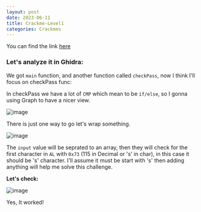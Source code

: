 ```yaml
---
layout: post
date: 2023-06-11
title: Crackme-Level1
categories: Crackmes
---
```


You can find the link [here](https://crackmes.one/crackme/646627a933c5d439389131d9)

### Let's analyze it in Ghidra:

We got `main` function, and another function called `checkPass`, now I think I'll focus on checkPass func:

In checkPass we have a lot of `CMP` which mean to be `if/else`, so I gonna using Graph to have a nicer view.

![image](https://github.com/br0k4n/br0k4n.github.io/assets/136005668/cda13570-9749-4cb9-be09-db9da931e054)

There is just one way to go let's wrap something.

![image](https://github.com/br0k4n/br0k4n.github.io/assets/136005668/88d3f4f1-1579-4baa-955b-76669fb12ff5)

The `input` value will be seprated to an array, then they will check for the first character in `AL` with `0x73` (115 in Decimal or 's' in char), in this case it should be 's' character. I'll assume it must be start with 's' then adding anything will help me solve this challenge.

**Let's check:**

![image](https://github.com/br0k4n/br0k4n.github.io/assets/136005668/b2ee961b-f47b-4a24-b43a-fab452558c3e)

Yes, It worked!
